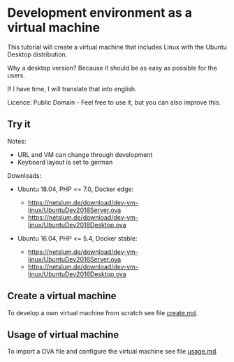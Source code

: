 # Development environment as a virtual machine

This tutorial will create a virtual machine that includes Linux with the Ubuntu Desktop distribution.

Why a desktop version? Because it should be as easy as possible for the users.

If I have time, I will translate that into english.

Licence: Public Domain - Feel free to use it, but you can also improve this.

## Try it

Notes:

* URL and VM can change through development
* Keyboard layout is set to german

Downloads:

* Ubuntu 18.04, PHP <= 7.0, Docker edge:
  - https://netslum.de/download/dev-vm-linux/UbuntuDev2018Server.ova
  - https://netslum.de/download/dev-vm-linux/UbuntuDev2018Desktop.ova

* Ubuntu 16.04, PHP <= 5.4, Docker stable:
  - https://netslum.de/download/dev-vm-linux/UbuntuDev2016Server.ova
  - https://netslum.de/download/dev-vm-linux/UbuntuDev2016Desktop.ova

## Create a virtual machine

To develop a own virtual machine from scratch see file [create.md](create.md).

## Usage of virtual machine

To import a OVA file and configure the virtual machine see file [usage.md](usage.md).
